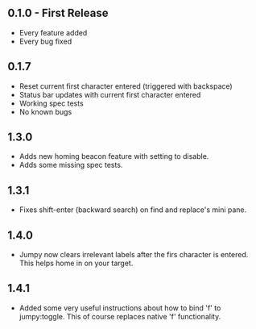 ## 0.1.0 - First Release
* Every feature added
* Every bug fixed

## 0.1.7
* Reset current first character entered (triggered with backspace)
* Status bar updates with current first character entered
* Working spec tests
* No known bugs

## 1.3.0
* Adds new homing beacon feature with setting to disable.
* Adds some missing spec tests.

## 1.3.1
* Fixes shift-enter (backward search) on find and replace's mini pane.

## 1.4.0
* Jumpy now clears irrelevant labels after the firs character is
  entered.  This helps home in on your target.

## 1.4.1
* Added some very useful instructions about how to bind 'f' to
  jumpy:toggle.  This of course replaces native 'f' functionality.
